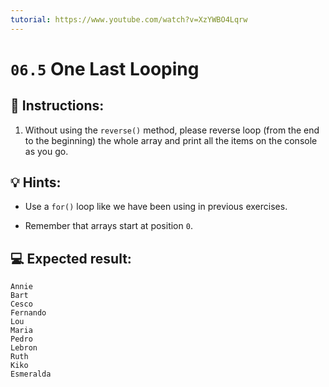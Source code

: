 ```yaml
---
tutorial: https://www.youtube.com/watch?v=XzYWBO4Lqrw
---
```


# `06.5` One Last Looping

## 📝 Instructions:

1. Without using the `reverse()` method, please reverse loop (from the end to the beginning) the whole array and print all the items on the console as you go.

## 💡 Hints:

+ Use a `for()` loop like we have been using in previous exercises.

+ Remember that arrays start at position `0`.

## 💻 Expected result:

```text
Annie
Bart
Cesco
Fernando
Lou
Maria
Pedro
Lebron
Ruth
Kiko
Esmeralda
```
